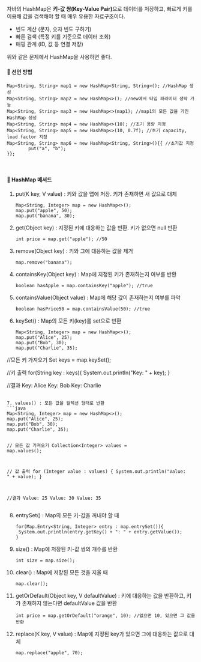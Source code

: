 <p>자바의 HashMap은 <strong>키-값 쌍(Key-Value Pair)</strong>으로 데이터를 저장하고, 빠르게 키를 이용해 값을 검색해야 할 때 매우 유용한 자료구조이다. </p>
<ul>
<li>빈도 계산 (문자, 숫자 빈도 구하기)</li>
<li>빠른 검색 (특정 키를 기준으로 데이터 조회)</li>
<li>매핑 관계 (ID, 값 등 연결 저장)</li>
</ul>
<p>위와 같은 문제에서 HashMap을 사용하면 좋다.
<br /></p>
<h4 id="📌-선언-방법">📌 선언 방법</h4>
<pre><code class="language-java">Map&lt;String, String&gt; map1 = new HashMap&lt;String, String&gt;(); //HashMap 생성
Map&lt;String, String&gt; map2 = new HashMap&lt;&gt;(); //new에서 타입 파라미터 생략 가능
Map&lt;String, String&gt; map3 = new HashMap&lt;&gt;(map1); //map1의 모든 값을 가진 HashMap 생성
Map&lt;String, String&gt; map4 = new HashMap&lt;&gt;(10); //초기 용량 지정
Map&lt;String, String&gt; map5 = new HashMap&lt;&gt;(10, 0.7f); //초기 capacity, load factor 지정
Map&lt;String, String&gt; map6 = new HashMap&lt;String, String&gt;(){{ //초기값 지정
        put(&quot;a&quot;, &quot;b&quot;);
}};</code></pre>
<br />

<h4 id="📌-hashmap-메서드">📌 HashMap 메서드</h4>
<ol>
<li><p>put(K key, V value) : 키와 값을 맵에 저장. 키가 존재하면 새 값으로 대체</p>
<pre><code class="language-java">Map&lt;String, Integer&gt; map = new HashMap&lt;&gt;();
map.put(&quot;apple&quot;, 50);
map.put(&quot;banana&quot;, 30);</code></pre>
</li>
<li><p>get(Object key) : 지정된 키에 대응하는 값을 반환. 키가 없으면 null 반환</p>
<pre><code class="language-java">int price = map.get(&quot;apple&quot;); //50</code></pre>
</li>
<li><p>remove(Object key) : 키와 그에 대응하는 값을 제거</p>
<pre><code class="language-java">map.remove(&quot;banana&quot;);</code></pre>
</li>
<li><p>containsKey(Object key) : Map에 지정된 키가 존재하는지 여부를 반환</p>
<pre><code class="language-java">boolean hasApple = map.containsKey(&quot;apple&quot;); //true</code></pre>
</li>
<li><p>containsValue(Object value) : Map에 해당 값이 존재하는지 여부를 파악</p>
<pre><code class="language-java">boolean hasPrice50 = map.containsValue(50); //true</code></pre>
</li>
<li><p>keySet() : Map의 모든 키(key)를 set으로 반환</p>
<pre><code class="language-java">Map&lt;String, Integer&gt; map = new HashMap&lt;&gt;();
map.put(&quot;Alice&quot;, 25);
map.put(&quot;Bob&quot;, 30);
map.put(&quot;Charlie&quot;, 35);
</code></pre>
</li>
</ol>
<p>//모든 키 가져오기
Set keys = map.keySet();</p>
<p>//키 출력
for(String key : keys){
    System.out.println(&quot;Key: &quot; + key);
}</p>
<p>//결과
Key: Alice
Key: Bob
Key: Charlie</p>
<pre><code>
7. values() : 모든 값을 컬렉션 형태로 반환
```java
Map&lt;String, Integer&gt; map = new HashMap&lt;&gt;();
map.put(&quot;Alice&quot;, 25);
map.put(&quot;Bob&quot;, 30);
map.put(&quot;Charlie&quot;, 35);

// 모든 값 가져오기
Collection&lt;Integer&gt; values = map.values();

// 값 출력
for (Integer value : values) {
    System.out.println(&quot;Value: &quot; + value);
}

//결과
Value: 25
Value: 30
Value: 35</code></pre><ol start="8">
<li><p>entrySet() : Map의 모든 키-값을 꺼내야 할 때</p>
<pre><code class="language-java">for(Map.Entry&lt;String, Integer&gt; entry : map.entrySet()){
 System.out.println(entry.getKey() + &quot;: &quot; + entry.getValue());
}</code></pre>
</li>
<li><p>size() : Map에 저장된 키-값 쌍의 개수를 반환</p>
<pre><code class="language-java">int size = map.size();</code></pre>
</li>
<li><p>clear() : Map에 저장된 모든 것을 지울 때</p>
<pre><code class="language-java">map.clear();</code></pre>
</li>
<li><p>getOrDefault(Object key, V defaultValue) : 키에 대응하는 값을 반환하고, 키가 존재하지 않는다면 defaultValue 값을 반환</p>
<pre><code class="language-java">int price = map.getOrDefault(&quot;orange&quot;, 10); //없으면 10, 있으면 그 값을 반환</code></pre>
</li>
<li><p>replace(K key, V value) : Map에 지정된 key가 있으면 그에 대응하는 값으로 대체</p>
<pre><code class="language-java">map.replace(&quot;apple&quot;, 70);</code></pre>
</li>
</ol>